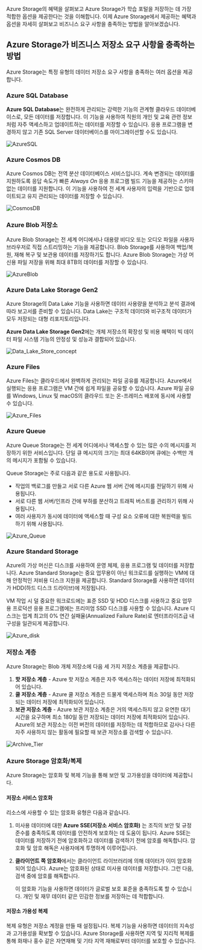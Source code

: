 Azure Storage의 혜택을 살펴보고 Azure Storage가 학습 포털을 저장하는 데 가장 적합한 옵션을 제공한다는 것을 이해합니다. 이제 Azure Storage에서 제공하는 혜택과 옵션을 자세히 살펴보고 비즈니스 요구 사항을 충족하는 방법을 알아보겠습니다.

## <a name="how-azure-storage-can-meet-your-business-storage-needs"></a>Azure Storage가 비즈니스 저장소 요구 사항을 충족하는 방법

Azure Storage는 특정 유형의 데이터 저장소 요구 사항을 충족하는 여러 옵션을 제공합니다.

### <a name="azure-sql-database"></a>Azure SQL Database

**Azure SQL Database**는 완전하게 관리되는 강력한 기능의 관계형 클라우드 데이터베이스로, 모든 데이터를 저장합니다. 이 기능을 사용하여 직원의 개인 및 교육 관련 정보처럼 자주 액세스하고 업데이트하는 데이터를 저장할 수 있습니다. 응용 프로그램을 변경하지 않고 기존 SQL Server 데이터베이스를 마이그레이션할 수도 있습니다.

![AzureSQL](../media-draft/Azure_SQL.png)

### <a name="azure-cosmos-db"></a>Azure Cosmos DB

Azure Cosmos DB는 전역 분산 데이터베이스 서비스입니다. 계속 변경되는 데이터를 지원하도록 응답 속도가 빠른 *Always On* 응용 프로그램 빌드 기능을 제공하는 스키마 없는 데이터를 지원합니다. 이 기능을 사용하여 전 세계 사용자의 입력을 기반으로 업데이트되고 유지 관리되는 데이터를 저장할 수 있습니다.

![CosmosDB](../media-draft/Azure_cosmos_db.png)

### <a name="azure-blob-storage"></a>Azure Blob 저장소

Azure Blob Storage는 전 세계 어디에서나 대용량 비디오 또는 오디오 파일을 사용자 브라우저로 직접 스트리밍하는 기능을 제공합니다. Blob Storage를 사용하여 백업/복원, 재해 복구 및 보관용 데이터를 저장하기도 합니다. Azure Blob Storage는 가상 머신용 파일 저장을 위해 최대 8TB의 데이터를 저장할 수 있습니다.

![AzureBlob](../media-draft/Azure_blob.png)

### <a name="azure-data-lake-storage-gen2"></a>Azure Data Lake Storage Gen2

Azure Storage의 Data Lake 기능을 사용하면 데이터 사용량을 분석하고 분석 결과에 따라 보고서를 준비할 수 있습니다. Data Lake는 구조적 데이터와 비구조적 데이터가 모두 저장되는 대형 리포지토리입니다.

**Azure Data Lake Storage Gen2**에는 개체 저장소의 확장성 및 비용 혜택이 빅 데이터 파일 시스템 기능의 안정성 및 성능과 결합되어 있습니다.

![Data_Lake_Store_concept](../media-draft/Data_lake_store_concept.png)

### <a name="azure-files"></a>Azure Files

Azure Files는 클라우드에서 완벽하게 관리되는 파일 공유를 제공합니다. Azure에서 실행되는 응용 프로그램은 VM 간에 쉽게 파일을 공유할 수 있습니다. Azure 파일 공유를 Windows, Linux 및 macOS의 클라우드 또는 온-프레미스 배포에 동시에 사용할 수 있습니다.

![Azure_Files](../media-draft/Azure_Files.png)

### <a name="azure-queue"></a>Azure Queue

Azure Queue Storage는 전 세계 어디에서나 액세스할 수 있는 많은 수의 메시지를 저장하기 위한 서비스입니다. 단일 큐 메시지의 크기는 최대 64KB이며 큐에는 수백만 개의 메시지가 포함될 수 있습니다.

Queue Storage는 주로 다음과 같은 용도로 사용됩니다.

- 작업의 백로그를 만들고 서로 다른 Azure 웹 서버 간에 메시지를 전달하기 위해 사용됩니다.
- 서로 다른 웹 서버/인프라 간에 부하를 분산하고 트래픽 버스트를 관리하기 위해 사용됩니다.
- 여러 사용자가 동시에 데이터에 액세스할 때 구성 요소 오류에 대한 복원력을 빌드하기 위해 사용됩니다.

![Azure_Queue](../media-draft/Azure_Queue.png)

### <a name="azure-standard-storage"></a>Azure Standard Storage

Azure의 가상 머신은 디스크를 사용하여 운영 체제, 응용 프로그램 및 데이터를 저장합니다. Azure Standard Storage는 중요 업무용이 아닌 워크로드를 실행하는 VM에 대해 안정적인 저비용 디스크 지원을 제공합니다. Standard Storage를 사용하면 데이터가 HDD(하드 디스크 드라이브)에 저장됩니다.

VM 작업 시 덜 중요한 워크로드에는 표준 SSD 및 HDD 디스크를 사용하고 중요 업무용 프로덕션 응용 프로그램에는 프리미엄 SSD 디스크를 사용할 수 있습니다. Azure 디스크는 업계 최고의 0% 연간 실패율(Annualized Failure Rate)로 엔터프라이즈급 내구성을 일관되게 제공합니다.

![Azure_disk](../media-draft/Azure_disks.png)

### <a name="storage-tiers"></a>저장소 계층

Azure Storage는 Blob 개체 저장소에 다음 세 가지 저장소 계층을 제공합니다.

1. **핫 저장소 계층** - Azure 핫 저장소 계층은 자주 액세스하는 데이터 저장에 최적화되어 있습니다. 
1. **쿨 저장소 계층** - Azure 쿨 저장소 계층은 드물게 액세스하며 최소 30일 동안 저장되는 데이터 저장에 최적화되어 있습니다.
1. **보관 저장소 계층** - Azure 보관 저장소 계층은 거의 액세스하지 않고 유연한 대기 시간을 요구하며 최소 180일 동안 저장되는 데이터 저장에 최적화되어 있습니다. Azure의 보관 저장소는 이전 버전의 데이터를 저장하는 데 적합하므로 감사나 다른 자주 사용하지 않는 활동에 필요할 때 보관 저장소를 검색할 수 있습니다.

![Archive_Tier](../media-draft/Archive_Storage_Tier.png)

### <a name="azure-storage-encryptionreplication"></a>Azure Storage 암호화/복제

Azure Storage는 암호화 및 복제 기능을 통해 보안 및 고가용성을 데이터에 제공합니다.

#### <a name="encryption-for-storage-services"></a>저장소 서비스 암호화

리소스에 사용할 수 있는 암호화 유형은 다음과 같습니다.

1. 미사용 데이터에 대한 **Azure SSE(저장소 서비스 암호화)** 는 조직의 보안 및 규정 준수를 충족하도록 데이터를 안전하게 보호하는 데 도움이 됩니다. Azure SSE는 데이터를 저장하기 전에 암호화하고 데이터를 검색하기 전에 암호를 해독합니다. 암호화 및 암호 해독은 사용자에게 투명하게 이루어집니다.
1. **클라이언트 쪽 암호화**에서는 클라이언트 라이브러리에 의해 데이터가 이미 암호화되어 있습니다. Azure는 암호화된 상태로 미사용 데이터를 저장합니다. 그런 다음, 검색 중에 암호를 해독합니다.

    이 암호화 기능을 사용하면 데이터가 글로벌 보호 표준을 충족하도록 할 수 있습니다. 개인 및 재무 데이터 같은 민감한 정보를 저장하는 데 적합합니다.

#### <a name="replication-for-storage-availability"></a>저장소 가용성 복제

복제 유형은 저장소 계정을 만들 때 설정됩니다. 복제 기능을 사용하면 데이터의 지속성과 고가용성을 확보할 수 있습니다. Azure Storage를 사용하면 지역 및 지리적 복제를 통해 화재나 홍수 같은 자연재해 및 기타 지역 재해로부터 데이터를 보호할 수 있습니다.
